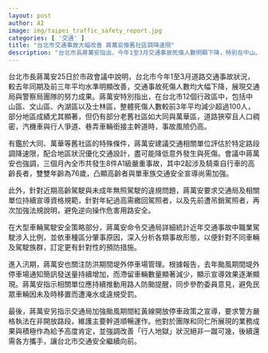 ```yaml
---
layout: post
author: AI
image: img/taipei_traffic_safety_report.jpg
categories: [ '交通' ]
title: "台北市交通事故大幅改善 蔣萬安推舊社區調降速限"
description: "台北市長蔣萬安指出，今年1至3月交通事故死傷人數明顯下降，特別在中山、文山、內湖、士林四區成果突出。針對大同、萬華等老舊社區，蔣萬安建議特定路段調降速限並優化設計，降低事故風險。同時強調高齡者及未成年駕駛安全宣導，以及職業駕駛肇事統計分析。面對汛期，將持續推動防洪及停車管理措施，並加強紅黃線開放停車宣導。蔣萬安肯定團隊努力，強調改善行人安全需各界攜手。"
---
```

台北市長蔣萬安25日於市政會議中說明，台北市今年1至3月道路交通事故狀況，較去年同期及前三年平均水準明顯改善，交通事故死傷人數均大幅下降，展現交通局與警察局團隊的努力成果。蔣萬安特別指出，在台北市12個行政區中，包括中山區、文山區、內湖區以及士林區，整體死傷人數較前3年平均減少超過100人，部分地區成績尤其顯著，但仍有部分老舊社區如大同與萬華區，道路狹窄且人口稠密，汽機車與行人爭道、巷弄車輛銜接主幹道時，事故風險仍高。

有鑑於大同、萬華等舊社區的特殊條件，蔣萬安建議交通相關單位評估於特定路段調降速限，配合地區狀況優化交通設計，盡可能降低意外發生與死傷。會議中蔣萬安也強調，三個月內全市共發生8件A1級嚴重事故，其中2起涉及騎乘自行車的高齡長者，雙雙年齡為76歲，凸顯高齡者與單車族交通安全宣導尚需加強。

此外，針對近期高齡駕駛與未成年無照駕駛的違規問題，蔣萬安要求交通局及相關單位持續宣導資格規範，針對年紀過高需繳回駕照者，以及先前遭吊銷駕照者，再次加強法規說明，避免逆向操作危害用路安全。

在大型車輛駕駛安全策略部分，蔣萬安命令交通局詳細統計近年交通事故中職業駕駛涉入比例，並依車種區分肇事原因，深入分析各類事故形態，以便針對不同車輛及駕駛族群，訂定更有針對性的預防措施。

進入汛期，蔣萬安也關注防洪期間堤外停車場管理。根據報告，去年颱風期間堤外停車場通知簡訊發送量持續增加，而滯留車輛數量顯著減少，顯示宣導效果逐漸顯現。蔣萬安指示相關單位應持續推動用路人防颱提醒，同步參酌委員意見，避免民眾車輛因未及時移置而遭淹水或違規受罰。

最後，蔣萬安另指示交通局加強颱風期間紅黃線開放停車政策之宣導，要求警方嚴格執法在非開放路段，維護主要幹道順暢運作。他對於團隊和同仁所展現的業務成果與積極作為給予高度肯定，並強調改善「行人地獄」狀況絕非一蹴可幾，後續還需各方攜手，讓台北市交通安全繼續向前。
